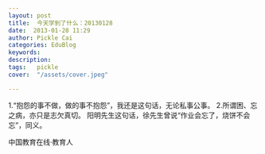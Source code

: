```yaml
---
layout: post  
title:  今天学到了什么：20130128  
date:  2013-01-28 11:29  
author: Pickle Cai  
categories: EduBlog  
keywords: 
description:   
tags:	pickle   
cover:  "/assets/cover.jpeg"  

---  
```

    
 1.“抱怨的事不做，做的事不抱怨”，我还是这句话，无论私事公事。 2.所谓困、忘之病，亦只是志欠真切。 阳明先生这句话，徐先生曾说“作业会忘了，烧饼不会忘”，同义。		

		    
 中国教育在线·教育人

